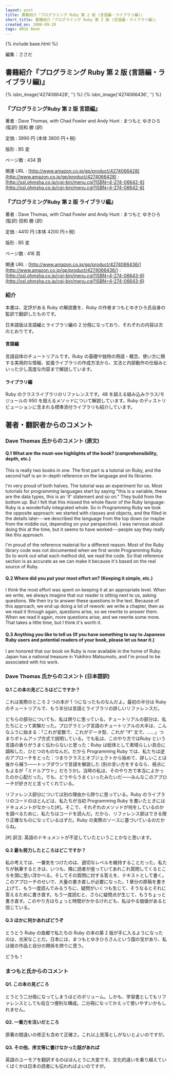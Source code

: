 ```yaml
---
layout: post
title: 書籍紹介『プログラミング Ruby 第 2 版 (言語編・ライブラリ編)』
short_title: 書籍紹介『プログラミング Ruby 第 2 版 (言語編・ライブラリ編)』
created_on: 2006-09-20
tags: 0016 Book
---
```

{% include base.html %}


編集：ささだ

## 書籍紹介『プログラミング Ruby 第 2 版 (言語編・ライブラリ編)』

{% isbn_image('4274066428', '') %}
{% isbn_image('4274066436', '') %}

### 『プログラミングRuby 第 2 版 言語編』

著者
: Dave Thomas, with Chad Fowler and Andy Hunt
: まつもと ゆきひろ (監訳)  田和 勝 (訳)

定価
:  3990 円 (本体 3800 円＋税)

版形
:  B5 変

ページ数
:  434 頁

関連 URL
: [http://www.amazon.co.jp/gp/product/4274066428](http://www.amazon.co.jp/gp/product/4274066428)
:  [http://ssl.ohmsha.co.jp/cgi-bin/menu.cgi?ISBN=4-274-06642-8](http://ssl.ohmsha.co.jp/cgi-bin/menu.cgi?ISBN=4-274-06642-8)

### 『プログラミングRuby 第 2 版 ライブラリ編』

著者
: Dave Thomas, with Chad Fowler and Andy Hunt
: まつもと ゆきひろ (監訳)  田和 勝 (訳)

定価
:  4410 円 (本体 4200 円＋税)

版形
:  B5 変

ページ数
:  416 頁

関連 URL
: [http://www.amazon.co.jp/gp/product/4274066436/](http://www.amazon.co.jp/gp/product/4274066436/)
:  [http://ssl.ohmsha.co.jp/cgi-bin/menu.cgi?ISBN=4-274-06643-6](http://ssl.ohmsha.co.jp/cgi-bin/menu.cgi?ISBN=4-274-06643-6)

### 紹介

本書は、定評がある Ruby の解説書を、Ruby の作者まつもとゆきひろ氏自身の監訳で翻訳したものです。

日本語版は言語編とライブラリ編の 2 分冊になっており、それぞれの内容は次のとおりです。

#### 言語編

言語自体のチュートリアルです。Ruby の基礎や独特の用語・概念、使い方に関する実用的な情報、拡張ライブラリの作成方法から、文法と内部動作の仕組みといった少し高度な内容まで解説しています。

#### ライブラリ編

Ruby のクラスライブラリのリファレンスです。48 を超える組み込みクラス/モジュールの 950 を超えるメソッドについて解説しています。Ruby のディストリビューションに含まれる標準添付ライブラリも紹介しています。 

## 著者・翻訳者からのコメント

### Dave Thomas 氏からのコメント (原文)

#### Q.1 What are the must-see highlights of the book? (comprehensibility, depth, etc.)

This is really two books in one. The first part is a tutorial on Ruby, and the second half is an in-depth reference on the language and its libraries.

I'm very proud of both halves. The tutorial was an experiment for us. Most tutorials for programming languages start by saying "this is a variable, these are the data types, this is an 'if' statement and so on." They build from the bottom up. But I felt that this missed the whole flavor of the Ruby language: Ruby is a wonderfully integrated whole. So in Programming Ruby we took the opposite approach: we started with classes and objects, and the filled in the details later---we described the language from the top down (or maybe from the middle out, depending on your perspective). I was nervous about doing this at the time, but it seems to have worked---people say they really like this approach.

I'm proud of the reference material for a different reason. Most of the Ruby library code was not documented when we first wrote Programming Ruby. So to work out what each method did, we read the code. So that reference section is as accurate as we can make it because it's based on the real source of Ruby.

#### Q.2 Where did you put your most effort on? (Keeping it simple, etc.)

I think the most effort was spent on keeping it at an appropriate level. When we write, we always imagine that our reader is sitting next to us, asking questions. We then try to answer these questions in the text. Because of this approach, we end up doing a lot of rework: we write a chapter, then as we read it through again, questions arise, so we rewrite to answer them. When we read it again, more questions arise, and we rewrite some more. That takes a little time, but I think it's worth it.

#### Q.3 Anything you like to tell us (If you have something to say to Japanese Ruby users and potential readers of your book, please let us hear it.)

I am honored that our book on Ruby is now available in the home of Ruby. Japan has a national treasure in Yukihiro Matsumoto, and I'm proud to be associated with his work. 

### Dave Thomas 氏からのコメント (日本語訳)

#### Q.1 この本の見どころはどこですか？

これは実際のところ 2 つの本が 1 つになったものなんだよ。最初の半分は Ruby のチュートリアルで、もう半分は言語とライブラリの詳しいリファレンスだ。

どちらの部分についても、私は誇りに思っている。チュートリアルの部分は、私たちにとって実験だった。プログラミング言語のチュートリアルの大半は、こんなふうに始まる：「これが変数で、これがデータ型、これが "if" 文で、……」つまりボトムアップ方式で説明している。でも私は、このやり方ではRuby という言語の香りがうまく伝わらないと思った：Ruby は総体として素晴らしい具合に調和した、ひとつのものなんだ。だから Programming Ruby では、私たちは逆のアプローチをとった：つまりクラスとオブジェクトから始めて、詳しいことは後から補う――トップダウンで言語を解説した (別の言い方をするなら、視点にもよるが「ミドルアウト」だろうか)。当時の私は、そのやり方で本当によかったのか心配だった。でも、どうやらうまくいったみたいだ――みんなこのアプローチが好きだと言ってくれている。

リファレンス部分については別の理由から誇りに思っている。Ruby のライブラリのコードのほとんどは、私たちが当初 Programming Ruby を書いたときにはドキュメントがなかった[#]。そこで、それぞれのメソッドが何をしているのかを調べるために、私たちはコードを読んだ。だから、リファレンス部はできる限り正確なものになっているはずだ。Ruby の実際のソースに基づいているのだからね。

[#] 訳注: 英語のドキュメントが不足していたということかなと思います。

#### Q.2 最も努力したところはどこですか？

私の考えでは、一番気をつけたのは、適切なレベルを維持することだった。私たちが執筆するときは、いつも、隣に読者が座っていてあれこれ質問してくるところを頭に思い浮かべる。そしてその質問に対する答えを、テキストとして書く。このアプローチのせいで、大量の書き直しが必要になった。1 章分の原稿を書き上げて、もう一度読んでみるうちに、疑問がいくつも生じて、そうなるとそれに答えるために書き直す。もう一度読むと、さらに疑問点が生じて、もうちょっと書き直す。このやり方はちょっと時間がかかるけれども、私はやる価値があると信じている。

#### Q.3 ほかに何かあればどうぞ

とうとう Ruby の故郷で私たちの Ruby の本の第 2 版が手に入るようになったのは、光栄なことだ。日本には、まつもとゆきひろさんという国の宝があり、私は彼の作品と自分の関係を誇りに思う。

どうも！

### まつもと氏からのコメント

#### Q1. この本の見どころ

とうとう二分冊になってしまうほどのボリューム。しかも、学習書としてもリファレンスとしても役立つ便利な構成。二分冊になってかえって使いやすいかもしれません。

#### Q2. 一番力を注いだところ

原著の間違いの修正も含めて正確さ。これ以上見落としがないとよいのですが。

#### Q3. その他、序文等に書けなかった話があれば

英語のユーモアを翻訳するのはほんとうに大変です。文化的違いを乗り越えていくばくかは日本の読者にも伝わればよいのですが。


